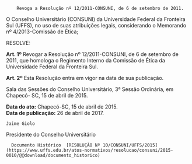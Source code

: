         Revoga a Resolução nº 12/2011-CONSUNI, de 6 de setembro de 2011.  

O Conselho Universitário (CONSUNI) da Universidade Federal da Fronteira Sul (UFFS), no uso de suas atribuições legais, considerando o Memorando nº 4/2013-Comissão de Ética;

 RESOLVE:

 **Art. 1º** Revogar a Resolução nº 12/2011-CONSUNI, de 6 de setembro de 2011, que homologa o Regimento Interno da Comissão de Ética da Universidade Federal da Fronteira Sul.

 **Art. 2º** Esta Resolução entra em vigor na data de sua publicação.

 Sala das Sessões do Conselho Universitário, 3ª Sessão Ordinária, em Chapecó- SC, 15 de abril de 2015.

   **Data do ato:** Chapecó-SC, 15 de abril de 2015.   
 **Data de publicação:**  26 de abril de 2017. 

    Jaime Giolo   
 Presidente do Conselho Universitário 

      Documento Histórico  [RESOLUÇÃO Nº 10/CONSUNI/UFFS/2015](https://www.uffs.edu.br/atos-normativos/resolucao/consuni/2015-0010/@@download/documento_historico)     
      